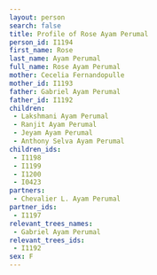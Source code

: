 ```yaml
---
layout: person
search: false
title: Profile of Rose Ayam Perumal
person_id: I1194
first_name: Rose
last_name: Ayam Perumal
full_name: Rose Ayam Perumal
mother: Cecelia Fernandopulle
mother_id: I1193
father: Gabriel Ayam Perumal
father_id: I1192
children:
 - Lakshmani Ayam Perumal
 - Ranjit Ayam Perumal
 - Jeyam Ayam Perumal
 - Anthony Selva Ayam Perumal
children_ids:
 - I1198
 - I1199
 - I1200
 - I0423
partners:
 - Chevalier L. Ayam Perumal
partner_ids:
 - I1197
relevant_trees_names:
 - Gabriel Ayam Perumal
relevant_trees_ids:
 - I1192
sex: F
---
```


